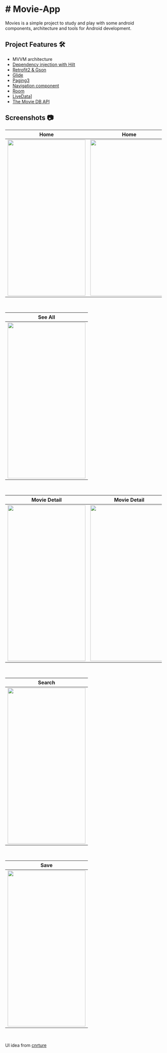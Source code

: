 # # Movie-App
Movies is a simple project to study and play with some android components, architecture and tools for Android development.

## Project Features 🛠️
* MVVM architecture
* [Dependency injection with Hilt](https://developer.android.com/training/dependency-injection/hilt-android)
* [Retrofit2 & Gson](https://github.com/square/retrofit)
* [Glide](https://github.com/bumptech/glide)
* [Paging3](https://developer.android.com/topic/libraries/architecture/paging/v3-overview)
* [Navigation component](https://developer.android.com/guide/navigation)
* [Room](https://developer.android.com/training/data-storage/room)
* [LiveData](https://developer.android.com/topic/libraries/architecture/livedata)]
* [The Movie DB API](https://developers.themoviedb.org/3/getting-started/introduction)

## Screenshots 📷

| Home | Home |
| ---- | ---- |
|<img src="https://user-images.githubusercontent.com/105628110/194260019-31f353d4-56cb-4e47-a195-bf4fc4974726.png" width="250" height="500"/>|<img src="https://user-images.githubusercontent.com/105628110/194260155-96ae0b9d-87a0-4f3b-bcd4-c8e9911b92c6.png" width="250" height="500"/>

</br>

| See All |
| ------- |
|<img src="https://user-images.githubusercontent.com/105628110/194260453-b78657a5-e1bc-4224-bf6b-f14763ab9aaf.png" width="250" height="500"/>|

</br>

| Movie Detail | Movie Detail | Movie Detail |
| ------------ | ------------ | ------------ |
|<img src="https://user-images.githubusercontent.com/105628110/194260905-4d16899e-7d0e-40a7-885d-c2d5b1178c12.png" width="250" height="500"/>|<img src="https://user-images.githubusercontent.com/105628110/194261045-ffc4e4e2-2e48-4e6c-ba11-6ef86b756079.png" width="250" height="500"/>|<img src="https://user-images.githubusercontent.com/105628110/194261439-23754299-ea3f-44b1-97ea-9847e8f8ce4f.png" width="250" height="500"/>

</br>

| Search |
| ------ |
|<img src="https://user-images.githubusercontent.com/105628110/194261916-09b27ebd-0192-4199-b5d3-f86846ffc252.png" width="250" height="500"/>|

</br>

| Save |
| ---- |
|<img src="https://user-images.githubusercontent.com/105628110/194262290-48e17e0c-9102-45e7-8c83-feb0eb47d6de.png" width="250" height="500"/>|

</br>

UI idea from [cnrture](https://github.com/cnrture/Valorant-Compose-App)

